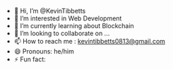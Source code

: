 - 👋 Hi, I’m @KevinTibbetts
- 👀 I’m interested in Web Development
- 🌱 I’m currently learning about Blockchain
- 💞️ I’m looking to collaborate on ...
- 📫 How to reach me : kevintibbetts0813@gmail.com
- 😄 Pronouns: he/him
- ⚡ Fun fact: 

<!---
KevinTibbetts/KevinTibbetts is a ✨ special ✨ repository because its `README.md` (this file) appears on your GitHub profile.
You can click the Preview link to take a look at your changes.
--->
